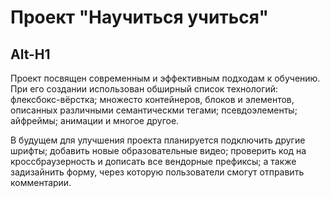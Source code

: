 # Проект "Научиться учиться"
Alt-H1
------
Проект посвящен современным и эффективным подходам к обучению. При его создании использован обширный список технологий: флексбокс-вёрстка; множесто контейнеров, блоков и элементов, описанных различными семантическми тегами; псевдоэлементы; айфреймы; анимации и многое другое.

В будущем для улучшения проекта планируется подключить другие шрифты; добавить новые образовательные видео; проверить код на кроссбраузерность и дописать все вендорные префиксы; а также задизайнить форму, через которую пользователи смогут отправить комментарии.
